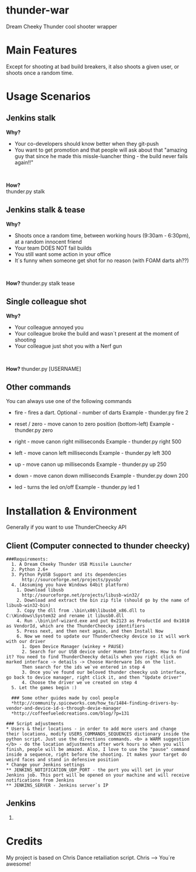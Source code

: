 # thunder-war
Dream Cheeky Thunder cool shooter wrapper

# Main Features
Except for shooting at bad build breakers, it also shoots a given user, or shoots once a random time.

# Usage Scenarios
## Jenkins stalk
<b> Why? </b> 
* Your co-developers should know better when they git-push
* You want to get promotion and that people will ask about that "amazing guy that since he made this missle-luancher thing - the build never fails again!!"
<br>

<b> How? </b> <br>
thunder.py stalk


## Jenkins stalk & tease
<b> Why? </b> 
* Shoots once a random time, between working hours (9:30am - 6:30pm), at a random innocent friend
* Your team DOES NOT fail builds
* You still want some action in your office
* It`s funny when someone get shot for no reason (with FOAM darts ah??)
<br>

<b> How? </b> 
thunder.py stalk tease

## Single colleague shot
<b> Why? </b> 
* Your colleague annoyed you
* Your colleague broke the build and wasn`t present at the moment of shooting
* Your colleague just shot you with a Nerf gun
<br>

<b> How? </b> 
thunder.py [USERNAME]

## Other commands
You can always use one of the following commands
  * fire - fires a dart. Optional - number of darts
  Example - thunder.py fire 2
  
  * reset / zero - move canon to zero position (bottom-left)
  Example - thunder.py zero
  
  * right - move canon right <value> milliseconds
  Example - thunder.py right 500 
  
  * left - move canon left <value> milliseconds
  Example - thunder.py left 300

  * up - move canon up <value> milliseconds
  Example - thunder.py up 250

  * down - move canon down <value> milliseconds
  Example - thunder.py down 200

  * led - turns the led on/off
  Example - thunder.py led 1
  
# Installation & Environment
Generally if you want to use ThunderCheecky API
  ## Client (Computer connected to thunder cheecky)
    ###Requirements: 
      1. A Dream Cheeky Thunder USB Missile Launcher
      2. Python 2.6+
      3. Python PyUSB Support and its dependencies 
          http://sourceforge.net/projects/pyusb/
      4. (Assuming you have Windows 64bit platform)
        1. Download libusb 
          http://sourceforge.net/projects/libusb-win32/
        2. Download and extract the bin zip file (should go by the name of libusb-win32-bin)
        3. Copy the dll from .\bin\x86\libusb0_x86.dll to C:\Windows\System32 and rename it libusb0.dll
        4. Run .\bin\inf-wizard.exe and put 0x2123 as ProductId and 0x1010 as VendorId, which are the ThunderCheecky identifiers
        5. Press next, and then next again, and then Install Now
        6. Now we need to update our ThunderCheecky device so it will work with our driver
          1. Open Device Manager (winkey + PAUSE)
          2. Search for our USB device under Humen Interfaces. How to find it? You need to find ThunderCheecky details when you right click on marked interface -> details -> Choose Harderware Ids on the list. 
          Then search for the ids we`ve entered in step 4
          3. Once you`ve found our beloved thunder cheecky usb interface, go back to device manager, right click it, and then "Update driver"
          4. Choose the driver we`ve created on step 4
      5. Let the games begin :)
  
      ### Some other guides made by cool people
      *http://community.spiceworks.com/how_to/1484-finding-drivers-by-vendor-and-device-id-s-through-devie-manager
  	  *http://coffeefueledcreations.com/blog/?p=131
    
    ### Script adjustments
    * Users & their locations - in order to add more users and change their locations, modify USERS_COMMANDS_SEQUENCES dictionary inside the python script. Just use the directions commands. <b> a WARM suggestion </b> - do the location adjustments after work hours so when you will finish, people will be amazed. Also, I love to use the "pause" command inside a sequence, right before the shooting. It makes your target do weird faces and stand in defensive position
    * Change your Jenkins settings
    ** JENKINS_NOTIFICATION_UDP_PORT - the port you will set in your Jenkins job. This port will be opened on your machine and will receive notifications from Jenkins
    ** JENKINS_SERVER - Jenkins server`s IP
  ## Jenkins  
  1. 


# Credits
My project is based on Chris Dance retailiation script. Chris --> You`re awesome!
